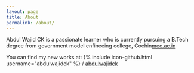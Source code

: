 ```yaml
---
layout: page
title: About
permalink: /about/
---
```


Abdul Wajid CK is a passionate learner who is currently pursuing a B.Tech degree from government model enfineeing college, Cochin[mec.ac.in](http://mec.ac.in/)

You can find my new works at:
{% include icon-github.html username="abdulwajidck" %} /
[abdulwajidck](https://github.com/abdulwajidck)
